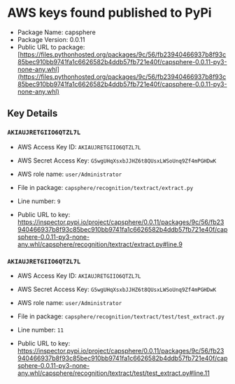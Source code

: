# AWS keys found published to PyPi

* Package Name: capsphere
* Package Version: 0.0.11
* Public URL to package: [https://files.pythonhosted.org/packages/9c/56/fb23940466937b8f93c85bec910bb9741fa1c6626582b4ddb57fb721e40f/capsphere-0.0.11-py3-none-any.whl](https://files.pythonhosted.org/packages/9c/56/fb23940466937b8f93c85bec910bb9741fa1c6626582b4ddb57fb721e40f/capsphere-0.0.11-py3-none-any.whl)

## Key Details

### `AKIAUJRETGIIO6QTZL7L`

* AWS Access Key ID: `AKIAUJRETGIIO6QTZL7L`
* AWS Secret Access Key: `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` 
* AWS role name: `user/Administrator`
* File in package: `capsphere/recognition/textract/extract.py`
* Line number: `9`

* Public URL to key: https://inspector.pypi.io/project/capsphere/0.0.11/packages/9c/56/fb23940466937b8f93c85bec910bb9741fa1c6626582b4ddb57fb721e40f/capsphere-0.0.11-py3-none-any.whl/capsphere/recognition/textract/extract.py#line.9



### `AKIAUJRETGIIO6QTZL7L`

* AWS Access Key ID: `AKIAUJRETGIIO6QTZL7L`
* AWS Secret Access Key: `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` 
* AWS role name: `user/Administrator`
* File in package: `capsphere/recognition/textract/test/test_extract.py`
* Line number: `11`

* Public URL to key: https://inspector.pypi.io/project/capsphere/0.0.11/packages/9c/56/fb23940466937b8f93c85bec910bb9741fa1c6626582b4ddb57fb721e40f/capsphere-0.0.11-py3-none-any.whl/capsphere/recognition/textract/test/test_extract.py#line.11


